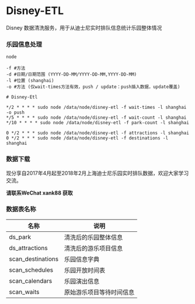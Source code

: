 # Disney-ETL

Disney 数据清洗服务，用于从迪士尼实时排队信息统计乐园整体情况

### 乐园信息处理

```shell
node

-f #方法
-d #日期/日期范围 (YYYY-DD-MM/YYYY-DD-MM,YYYY-DD-MM)
-l #位置 (shanghai)
-o #方法 (仅wait-times方法有效，push / update：push插入数据，update覆盖)
```

```cron
# Disney-Etl

*/2 * * * * sudo node /data/node/disney-etl -f wait-times -l shanghai -o push
*/5 * * * * sudo node /data/node/disney-etl -f wait-count -l shanghai
*/10 * * * * sudo node /data/node/disney-etl -f park-count -l shanghai

0 */2 * * * sudo node /data/node/disney-etl -f attractions -l shanghai
0 */2 * * * sudo node /data/node/disney-etl -f destinations -l shanghai
```

### 数据下载
现分享自2017年4月起至2018年2月上海迪士尼乐园实时排队数据，欢迎大家学习交流。

**请联系WeChat xank88 获取**

### 数据表名称

|名称|说明|
|----|-----------|
|ds_park|清洗后的乐园整体信息|
|ds_attractions|清洗后的游乐项目信息|
|scan_destinations|乐园信息字典|
|scan_schedules|乐园开放时间表|
|scan_calendars|乐园演出信息|
|scan_waits|原始游乐项目等待时间信息|
